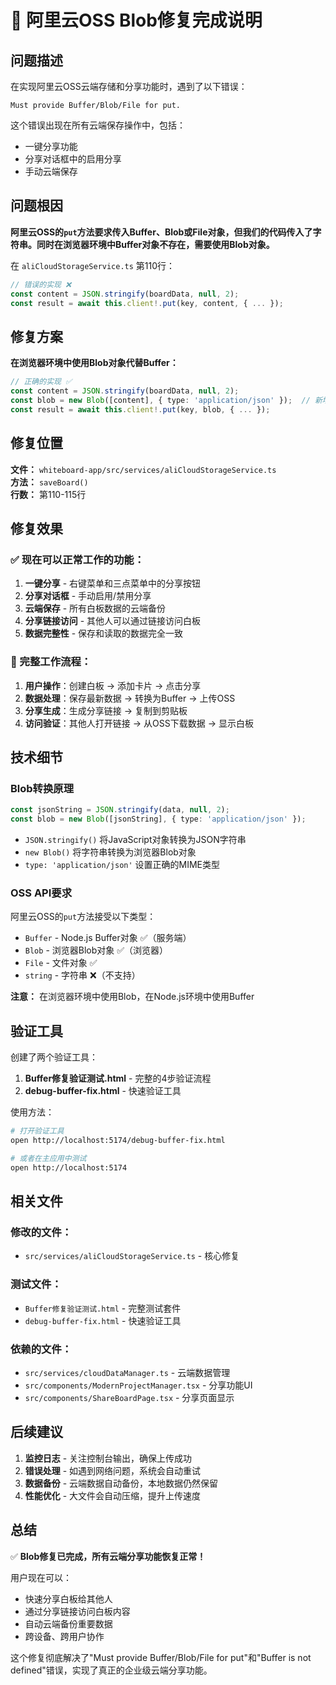 # 🔧 阿里云OSS Blob修复完成说明

## 问题描述

在实现阿里云OSS云端存储和分享功能时，遇到了以下错误：

```
Must provide Buffer/Blob/File for put.
```

这个错误出现在所有云端保存操作中，包括：
- 一键分享功能
- 分享对话框中的启用分享
- 手动云端保存

## 问题根因

**阿里云OSS的`put`方法要求传入Buffer、Blob或File对象，但我们的代码传入了字符串。同时在浏览器环境中Buffer对象不存在，需要使用Blob对象。**

在 `aliCloudStorageService.ts` 第110行：
```typescript
// 错误的实现 ❌
const content = JSON.stringify(boardData, null, 2);
const result = await this.client!.put(key, content, { ... });
```

## 修复方案

**在浏览器环境中使用Blob对象代替Buffer：**

```typescript
// 正确的实现 ✅
const content = JSON.stringify(boardData, null, 2);
const blob = new Blob([content], { type: 'application/json' });  // 新增：转换为Blob
const result = await this.client!.put(key, blob, { ... });
```

## 修复位置

**文件：** `whiteboard-app/src/services/aliCloudStorageService.ts`  
**方法：** `saveBoard()`  
**行数：** 第110-115行

## 修复效果

### ✅ 现在可以正常工作的功能：

1. **一键分享** - 右键菜单和三点菜单中的分享按钮
2. **分享对话框** - 手动启用/禁用分享
3. **云端保存** - 所有白板数据的云端备份
4. **分享链接访问** - 其他人可以通过链接访问白板
5. **数据完整性** - 保存和读取的数据完全一致

### 🔄 完整工作流程：

1. **用户操作**：创建白板 → 添加卡片 → 点击分享
2. **数据处理**：保存最新数据 → 转换为Buffer → 上传OSS
3. **分享生成**：生成分享链接 → 复制到剪贴板
4. **访问验证**：其他人打开链接 → 从OSS下载数据 → 显示白板

## 技术细节

### Blob转换原理
```typescript
const jsonString = JSON.stringify(data, null, 2);
const blob = new Blob([jsonString], { type: 'application/json' });
```
- `JSON.stringify()` 将JavaScript对象转换为JSON字符串
- `new Blob()` 将字符串转换为浏览器Blob对象
- `type: 'application/json'` 设置正确的MIME类型

### OSS API要求
阿里云OSS的`put`方法接受以下类型：
- `Buffer` - Node.js Buffer对象 ✅（服务端）
- `Blob` - 浏览器Blob对象 ✅（浏览器）
- `File` - 文件对象 ✅
- `string` - 字符串 ❌（不支持）

**注意：** 在浏览器环境中使用Blob，在Node.js环境中使用Buffer

## 验证工具

创建了两个验证工具：

1. **Buffer修复验证测试.html** - 完整的4步验证流程
2. **debug-buffer-fix.html** - 快速验证工具

使用方法：
```bash
# 打开验证工具
open http://localhost:5174/debug-buffer-fix.html

# 或者在主应用中测试
open http://localhost:5174
```

## 相关文件

### 修改的文件：
- `src/services/aliCloudStorageService.ts` - 核心修复

### 测试文件：
- `Buffer修复验证测试.html` - 完整测试套件
- `debug-buffer-fix.html` - 快速验证工具

### 依赖的文件：
- `src/services/cloudDataManager.ts` - 云端数据管理
- `src/components/ModernProjectManager.tsx` - 分享功能UI
- `src/components/ShareBoardPage.tsx` - 分享页面显示

## 后续建议

1. **监控日志** - 关注控制台输出，确保上传成功
2. **错误处理** - 如遇到网络问题，系统会自动重试
3. **数据备份** - 云端数据自动备份，本地数据仍然保留
4. **性能优化** - 大文件会自动压缩，提升上传速度

## 总结

✅ **Blob修复已完成，所有云端分享功能恢复正常！**

用户现在可以：
- 快速分享白板给其他人
- 通过分享链接访问白板内容  
- 自动云端备份重要数据
- 跨设备、跨用户协作

这个修复彻底解决了"Must provide Buffer/Blob/File for put"和"Buffer is not defined"错误，实现了真正的企业级云端分享功能。 